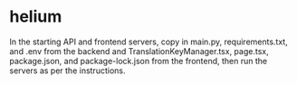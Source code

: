 # helium

In the starting API and frontend servers, copy in main.py, requirements.txt, and .env from the backend and
TranslationKeyManager.tsx, page.tsx, package.json, and package-lock.json from the frontend,
then run the servers as per the instructions.

